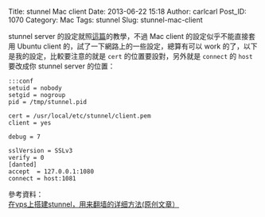Title: stunnel Mac client
Date: 2013-06-22 15:18
Author: carlcarl
Post_ID: 1070
Category: Mac
Tags: stunnel
Slug: stunnel-mac-client

stunnel server 的設定就照[這篇][]的教學，不過 Mac client
的設定似乎不能直接套用 Ubuntu client
的，試了一下網路上的一些設定，總算有可以 work
的了，以下是我的設定，比較要注意的就是 `cert` 的位置要設對，另外就是
`connect` 的 `host` 要改成你 stunnel server 的位置：

<!--more-->

	:::conf
    setuid = nobody
    setgid = nogroup
    pid = /tmp/stunnel.pid

    cert = /usr/local/etc/stunnel/client.pem
    client = yes

    debug = 7

    sslVersion = SSLv3
    verify = 0
    [danted]
    accept  = 127.0.0.1:1080
    connect = host:1081

參考資料：  
[在vps上搭建stunnel，用来翻墙的详细方法(原创文章）][]

  [這篇]: https://wido.me/sunteya/setup-a-socks-proxy-server-pass-by-secure-firewall/
  [在vps上搭建stunnel，用来翻墙的详细方法(原创文章）]: http://briteming.blogspot.tw/2012/01/vpsstunnel.html
